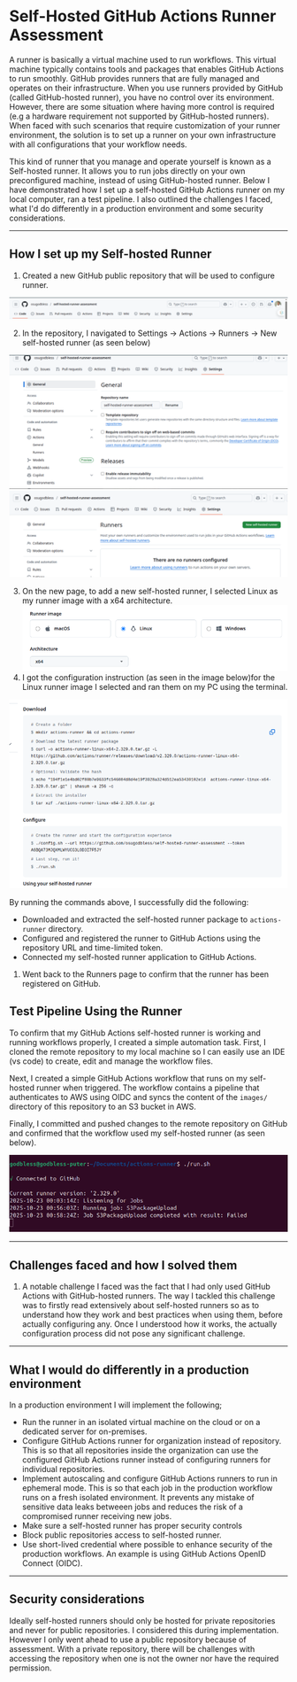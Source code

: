 # Self-Hosted GitHub Actions Runner Assessment

A runner is basically a virtual machine used to run workflows. This virtual machine typically contains tools and packages that enables GitHub Actions to run smoothly. GitHub provides runners that are fully managed and operates on their infrastructure. When you use runners provided by GitHub (called GitHub-hosted runner), you have no control over its environment. However, there are some situation where having more control is required (e.g a hardware requirement not supported by GitHub-hosted runners). When faced with such scenarios that require customization of your runner environment, the solution is to set up a runner on your own infrastructure with all configurations that your workflow needs.

This kind of runner that you manage and operate yourself is known as a Self-hosted runner. It allows you to run jobs directly on your own preconfigured machine, instead of using GitHub-hosted runner. Below I have demonstrated how I set up a self-hosted GitHub Actions runner on my local computer, ran a test pipeline. I also outlined the challenges I faced, what I'd do differently in a production environment and some security considerations.

---

## How I set up my Self-hosted Runner

1. Created a new GitHub public repository that will be used to configure runner.

![SHR1](./images/SHR1.png)

2. In the repository, I navigated to Settings → Actions → Runners → New self-hosted runner (as seen below) 
   
![SHR2](./images/shr2.png)
![SHR3](./images/shr4.png)

3. On the new page, to add a new self-hosted runner, I selected Linux as my runner image with a x64 architecture.
![SHR4](./images/shr5.png)
4. I got the configuration instruction (as seen in the image below)for the Linux runner image I selected and ran them on my PC using the terminal. 

![SHR5](./images/shr6.png)

By running the commands above, I successfully did the following:
   - Downloaded and extracted the self-hosted runner package to  `actions-runner` directory.
   - Configured and registered the runner to GitHub Actions using the repository URL and time-limited token. 
   - Connected my self-hosted runner application to GitHub Actions.

1. Went back to the Runners page to confirm that the runner has been registered on GitHub.

## Test Pipeline Using the Runner

To confirm that my GitHub Actions self-hosted runner is working and running workflows properly, I created a simple automation task. First, I cloned the remote repository to my local machine so I can easily use an IDE (vs code) to create, edit and manage the workflow files.

Next, I created a simple GitHub Actions workflow that runs on my self-hosted runner when triggered. The workflow contains a pipeline that authenticates to AWS using OIDC and syncs the content of the `images/` directory of this repository to an S3 bucket in AWS. 

Finally, I committed and pushed changes to the remote repository on GitHub and confirmed that the workflow used my self-hosted runner (as seen below).

![SHR6](./images/shr10.png)

---

## Challenges faced and how I solved them
1. A notable challenge I faced was the fact that I had only used GitHub Actions with GitHub-hosted runners. The way I tackled this challenge was to firstly read extensively about self-hosted runners so as to understand how they work and best practices when using them, before actually configuring any. Once I understood how it works, the actually configuration process did not pose any significant challenge.

---

## What I would do differently in a production environment

In a production environment I will implement the following;

- Run the runner in an isolated virtual machine on the cloud or on a dedicated server for on-premises.
- Configure GitHub Actions runner for organization instead of repository. This is so that all repositories inside the organization can use the configured GitHub Actions runner instead of configuring runners for individual repositories.
- Implement autoscaling and configure GitHub Actions runners to run in ephemeral mode. This is so that each job in the production workflow runs on a fresh isolated environment. It prevents any mistake of sensitive data leaks betweeen jobs and reduces the risk of a compromised runner receiving new jobs.
- Make sure a self-hosted runner has proper security controls
- Block public repositories access to self-hosted runner.
- Use short-lived credential where possible to enhance security of the production workflows. An example is using GitHub Actions OpenID Connect (OIDC).

---

## Security considerations
  Ideally self-hosted runners should only be hosted for private repositories and never for public repositories. I considered this during implementation. However I only went ahead to use a public repository because of assessment. With a private repository, there will be challenges with accessing the repository when one is not the owner nor have the required permission.